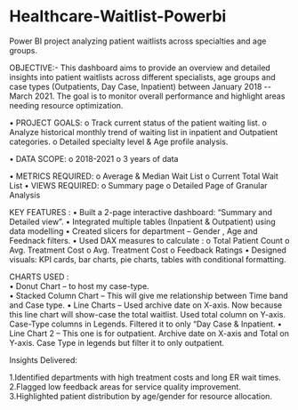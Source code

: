 # Healthcare-Waitlist-Powerbi
Power BI project analyzing patient waitlists across specialties and age groups.

OBJECTIVE:-
This dashboard aims to provide an overview and detailed insights into patient waitlists across different specialists, age groups and case types (Outpatients, Day Case, Inpatient) between January 2018 -- March 2021. The goal is to monitor overall performance and highlight areas needing resource optimization.

•	PROJECT GOALS: 
o	Track current status of the patient waiting list.
o	Analyze historical monthly trend of waiting list in inpatient and Outpatient categories.
o	Detailed specialty level & Age profile analysis.


•	DATA SCOPE: 
o	2018-2021
o	3 years of data


•	METRICS REQUIRED:
o	Average & Median Wait List 
o	Current Total Wait List
•	VIEWS REQUIRED:
o	Summary page 
o	Detailed Page of Granular Analysis



KEY FEATURES : 
•	Built a 2-page interactive dashboard: “Summary and Detailed view”.
•	Integrated multiple tables (Inpatient & Outpatient) using data modelling 
•	Created slicers for department – Gender , Age and Feednack filters.
•	Used DAX measures to calculate :
        o	Total Patient Count 
        o	Avg. Treatment Cost
        o	Avg. Treatment Cost 
        o	Feedback Ratings 
•	Designed visuals: KPI cards, bar charts, pie charts, tables with conditional formatting.


CHARTS USED :  
•	Donut Chart – to host my case-type. \
•	Stacked Column Chart – This will give me relationship between Time band and Case type.
•	Line Charts – Used archive date on X-axis. Now because this line chart will show-case the total waitlist. Used total column on Y-axis. Case-Type columns in Legends. Filtered it to only “Day Case & Inpatient. 
•	Line Chart 2 – This one is for outpatient. Archive date on X-axis and Total on Y-axis. Case Type in legends but filter it to only outpatient.


Insights Delivered:
   
   1.Identified departments with high treatment costs and long ER wait times.
   2.Flagged low feedback areas for service quality improvement.
   3.Highlighted patient distribution by age/gender for resource allocation.

